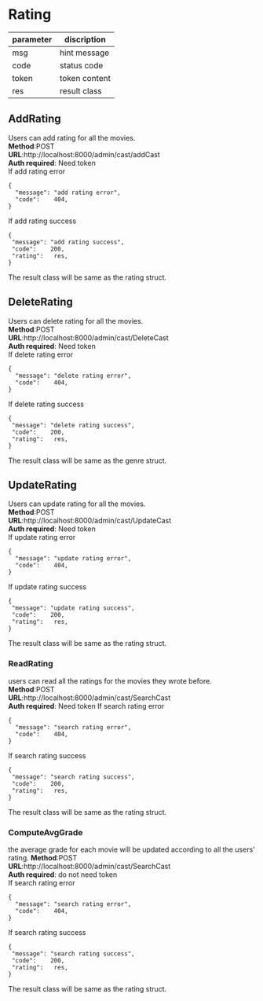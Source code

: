 

# Rating

parameter  | discription
 ---- | ----- 
 msg  | hint message 
 code  | status code 
 token | token content 
 res | result class
 
## AddRating
Users can add rating for all the movies.  
**Method**:POST  
**URL**:http://localhost:8000/admin/cast/addCast  
**Auth required**: Need token  
If add rating error   
```
{
  "message": "add rating error",
  "code":    404,
}
```  
If add rating success
```
{
 "message": "add rating success",
 "code":    200,
 "rating":   res,
}
```    
The result class will be same as the rating struct.

## DeleteRating
Users can delete rating for all the movies.  
**Method**:POST  
**URL**:http://localhost:8000/admin/cast/DeleteCast  
**Auth required**: Need token  
If delete rating error   
```
{
  "message": "delete rating error",
  "code":    404,
}
```  
If delete rating success
```
{
 "message": "delete rating success",
 "code":    200,
 "rating":   res,
}
```   
The result class will be same as the genre struct.

## UpdateRating
Users can update rating for all the movies.  
**Method**:POST   
**URL**:http://localhost:8000/admin/cast/UpdateCast  
**Auth required**: Need token   
If update rating error   
```
{
  "message": "update rating error",
  "code":    404,
}
```  
If update rating success
```
{
 "message": "update rating success",
 "code":    200,
 "rating":   res,
}
```   
The result class will be same as the rating struct.

### ReadRating
users can read all the ratings for the movies they wrote before.
**Method**:POST   
**URL**:http://localhost:8000/admin/cast/SearchCast  
**Auth required**: Need token
If search rating error   
```
{
  "message": "search rating error",
  "code":    404,
}
```  
If search rating success
```
{
 "message": "search rating success",
 "code":    200,
 "rating":   res,
}
``` 
The result class will be same as the rating struct.

### ComputeAvgGrade
the average grade for each movie will be updated according to all the users' rating.
**Method**:POST   
**URL**:http://localhost:8000/admin/cast/SearchCast  
**Auth required**: do not need token   
If search rating error   
```
{
  "message": "search rating error",
  "code":    404,
}
```  
If search rating success
```
{
 "message": "search rating success",
 "code":    200,
 "rating":   res,
}
``` 
The result class will be same as the rating struct.
